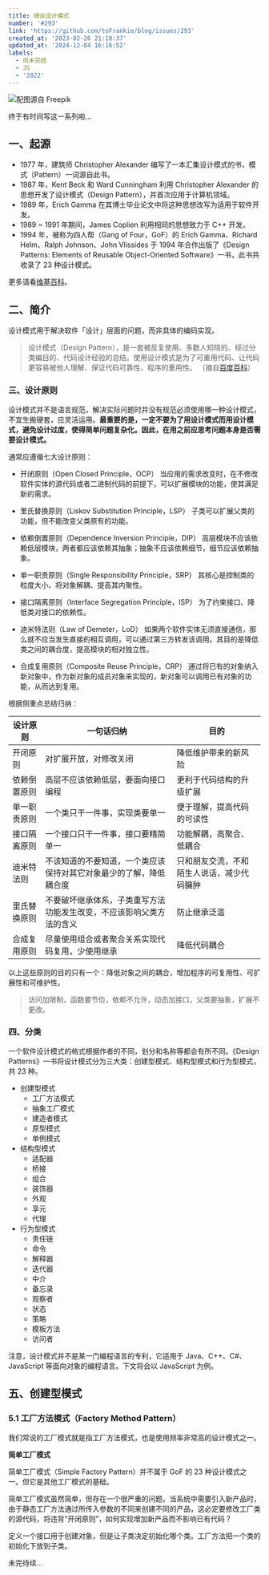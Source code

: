 ```yaml
---
title: 细谈设计模式
number: '#293'
link: 'https://github.com/toFrankie/blog/issues/293'
created_at: '2023-02-26 21:10:37'
updated_at: '2024-12-04 16:16:52'
labels:
  - 尚未完结
  - JS
  - '2022'
---
```

![配图源自 Freepik](https://cdn.jsdelivr.net/gh/toFrankie/blog@main/images/2023/2/1677417091573.png)

终于有时间写这一系列啦...

## 一、起源

* 1977 年，建筑师 Christopher Alexander 编写了一本汇集设计模式的书，模式（Pattern）一词源自此书。
* 1987 年，Kent Beck 和 Ward Cunningham 利用 Christopher Alexander 的思想开发了设计模式（Design Pattern），并首次应用于计算机领域。
* 1989 年，Erich Gamma 在其博士毕业论文中将这种思想改写为适用于软件开发。
* 1989 ~ 1991 年期间，James Coplien 利用相同的思想致力于 C++ 开发。
* 1994 年，被称为四人帮（Gang of Four，GoF）的 Erich Gamma、Richard Helm、Ralph Johnson、John Vlissides 于 1994 年合作出版了《Design Patterns: Elements of Reusable Object-Oriented Software》一书，此书共收录了 23 种设计模式。

更多请看[维基百科](https://www.wikiwand.com/en/Software_design_pattern)。

## 二、简介

设计模式用于解决软件「设计」层面的问题，而非具体的编码实现。

> 设计模式（Design Pattern），是一套被反复使用、多数人知晓的、经过分类编目的、代码设计经验的总结。使用设计模式是为了可重用代码、让代码更容易被他人理解、保证代码可靠性、程序的重用性。 （摘自[百度百科](https://baike.baidu.com/item/软件设计模式/2117635)）

### 三、设计原则

设计模式并不是语言规范，解决实际问题时并没有规范必须使用哪一种设计模式，不宜生搬硬套，应灵活运用。**最重要的是，一定不要为了用设计模式而用设计模式，避免设计过度，使得简单问题复杂化。因此，在用之前应思考问题本身是否需要设计模式。**

通常应遵循七大设计原则：


* 开闭原则（Open Closed Principle，OCP）
  当应用的需求改变时，在不修改软件实体的源代码或者二进制代码的前提下，可以扩展模块的功能，使其满足新的需求。

* 里氏替换原则（Liskov Substitution Principle，LSP）
  子类可以扩展父类的功能，但不能改变父类原有的功能。

* 依赖倒置原则（Dependence Inversion Principle，DIP）
  高层模块不应该依赖低层模块，两者都应该依赖其抽象；抽象不应该依赖细节，细节应该依赖抽象。

* 单一职责原则（Single Responsibility Principle，SRP）
  其核心是控制类的粒度大小、将对象解耦、提高其内聚性。

* 接口隔离原则（Interface Segregation Principle，ISP）
  为了约束接口、降低类对接口的依赖性。

* 迪米特法则（Law of Demeter，LoD）
  如果两个软件实体无须直接通信，那么就不应当发生直接的相互调用，可以通过第三方转发该调用。其目的是降低类之间的耦合度，提高模块的相对独立性。

* 合成复用原则（Composite Reuse Principle，CRP）
  通过将已有的对象纳入新对象中，作为新对象的成员对象来实现的，新对象可以调用已有对象的功能，从而达到复用。

根据侧重点总结归纳：

| 设计原则 | 一句话归纳 | 目的 |
| --- | --- | --- |
| 开闭原则 | 对扩展开放，对修改关闭 | 降低维护带来的新风险 |
| 依赖倒置原则 | 高层不应该依赖低层，要面向接口编程 | 更利于代码结构的升级扩展 |
| 单一职责原则 | 一个类只干一件事，实现类要单一 | 便于理解，提高代码的可读性 |
| 接口隔离原则 | 一个接口只干一件事，接口要精简单一 | 功能解耦，高聚合、低耦合 |
| 迪米特法则 | 不该知道的不要知道，一个类应该保持对其它对象最少的了解，降低耦合度 | 只和朋友交流，不和陌生人说话，减少代码臃肿 |
| 里氏替换原则 | 不要破坏继承体系，子类重写方法功能发生改变，不应该影响父类方法的含义 | 防止继承泛滥 |
| 合成复用原则 | 尽量使用组合或者聚合关系实现代码复用，少使用继承 | 降低代码耦合 |

以上这些原则的目的只有一个：降低对象之间的耦合，增加程序的可复用性、可扩展性和可维护性。

> 访问加限制，函数要节俭，依赖不允许，动态加接口，父类要抽象，扩展不更改。

### 四、分类

一个软件设计模式的格式根据作者的不同，划分和名称等都会有所不同。《Design Patterns》一书将设计模式分为三大类：创建型模式、结构型模式和行为型模式，共 23 种。

* 创建型模式
  * 工厂方法模式
  * 抽象工厂模式
  * 建造者模式
  * 原型模式
  * 单例模式
* 结构型模式
  * 适配器
  * 桥接
  * 组合
  * 装饰器
  * 外观
  * 享元
  * 代理
* 行为型模式
  * 责任链
  * 命令
  * 解释器
  * 迭代器
  * 中介
  * 备忘录
  * 观察者
  * 状态
  * 策略
  * 模板方法
  * 访问者

注意，设计模式并不是某一门编程语言的专利，它适用于 Java、C++、C#、JavaScript 等面向对象的编程语言。下文将会以 JavaScript 为例。

## 五、创建型模式

### 5.1 工厂方法模式（Factory Method Pattern）

我们常说的工厂模式就是指工厂方法模式，也是使用频率非常高的设计模式之一。

**简单工厂模式**

简单工厂模式（Simple Factory Pattern）并不属于 GoF 的 23 种设计模式之一。但它是其他工厂模式的基础。





简单工厂模式虽然简单，但存在一个很严重的问题。当系统中需要引入新产品时，由于静态工厂方法通过所传入参数的不同来创建不同的产品，这必定要修改工厂类的源代码，将违背“开闭原则”，如何实现增加新产品而不影响已有代码？




定义一个接口用于创建对象，但是让子类决定初始化哪个类。工厂方法把一个类的初始化下放到子类。

未完待续...

<!--



## References

* [JavaScript设计模式es6（23种)](https://juejin.cn/post/6844904032826294286)
* [设计模式（RUNOOB）](https://www.runoob.com/design-pattern/design-pattern-tutorial.html)
* [软件设计模式概述](http://c.biancheng.net/view/1317.html)
* [设计模式](https://segmentfault.com/u/yu_5e842f4043ba6/articles?sort=newest&page=5)
-->
